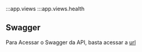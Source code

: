 :::app.views
:::app.views.health

## Swagger
Para Acessar o Swagger da API, basta acessar a [url](localhost:8000/docs)